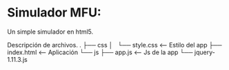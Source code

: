 Simulador MFU:
====================================
Un simple simulador en html5.

Descripción de archivos.
	.
	├── css
	│   └── style.css	<-- Estilo del app
	├── index.html		<-- Aplicación
	└── js
		├── app.js		<-- Js de la app
		└── jquery-1.11.3.js
